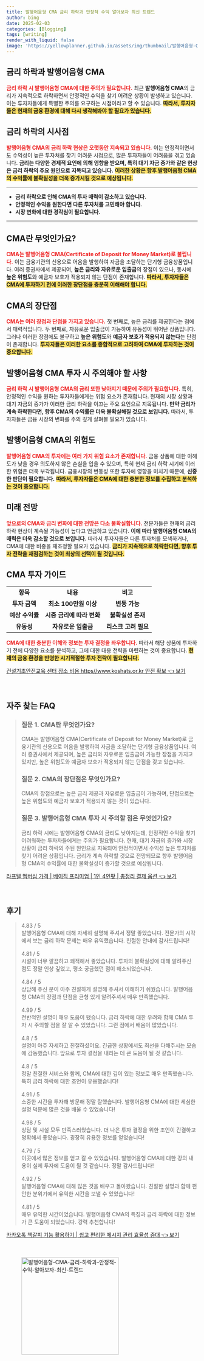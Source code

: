 ```yaml
---
title: 발행어음형 CMA 금리 하락과 안정적 수익 알아보자 최신 트렌드
author: bing
date: 2025-02-03
categories: [Blogging]
tags: [writing]
render_with_liquid: false
image: 'https://yellowplanner.github.io/assets/img/thumbnail/발행어음형-CMA-금리-하락과-안정적-수익-알아보자-최신-트렌드.webp'
---
```



<h2 id='금리_하락_발행어음형_CMA'>금리 하락과 발행어음형 CMA</h2>

<p><b><span style="color: #ee2323;">금리 하락 시 발행어음형 CMA에 대한 주의가 필요합니다.</span></b> 최근 <b>발행어음형 CMA</b>의 금리가 지속적으로 하락하면서 안정적인 수익을 찾기 어려운 상황이 발생하고 있습니다. 이는 투자자들에게 특별한 주의를 요구하는 시점이라고 할 수 있습니다. <b><span style="background-color: #ffe066;">따라서, 투자자들은 현재의 금융 환경에 대해 다시 생각해봐야 할 필요가 있습니다.</span></b> </p>

<h2 id='금리_하락의_시사점'>금리 하락의 시사점</h2>

<p><b><span style="color: #ee2323;">발행어음형 CMA의 금리 하락 현상은 오랫동안 지속되고 있습니다.</span></b> 이는 안정적이면서도 수익성이 높은 투자처를 찾기 어려운 시점으로, 많은 투자자들이 어려움을 겪고 있습니다. <b>금리는 다양한 경제적 요인에 의해 영향을 받으며, 특히 대기 자금 증가와 같은 현상은 금리 하락의 주요 원인으로 지목되고 있습니다.</b> <b><span style="background-color: #ffe066;">이러한 상황은 향후 발행어음형 CMA의 수익률에 불확실성을 더욱 증가시킬 것으로 예상됩니다.</span></b> </p>

<hr />

<ul>
    <li><b>금리 하락으로 인해 CMA의 투자 매력이 감소하고 있습니다.</b></li>
    <li><b>안정적인 수익을 원한다면 다른 투자처를 고민해야 합니다.</b></li>
    <li><b>시장 변화에 대한 경각심이 필요합니다.</b></li>
</ul>

<hr />

<h2 id='CMA란_무엇인가요'>CMA란 무엇인가요?</h2>

<p><b><span style="color: #ee2323;">CMA는 발행어음형 CMA(Certificate of Deposit for Money Market)로 불립니다.</span></b> 이는 금융기관의 신용으로 어음을 발행하여 자금을 조달하는 단기형 금융상품입니다. 여러 증권사에서 제공되어, <b>높은 금리와 자유로운 입출금</b>의 장점이 있으나, 동시에 <b>높은 위험도</b>와 예금자 보호가 적용되지 않는 단점이 존재합니다. <b><span style="background-color: #ffe066;">따라서, 투자자들은 CMA에 투자하기 전에 이러한 장단점을 충분히 이해해야 합니다.</span></b></p>

<h2 id='CMA의_장단점'>CMA의 장단점</h2>

<p><b><span style="color: #ee2323;">CMA는 여러 장점과 단점을 가지고 있습니다.</span></b> 첫 번째로, 높은 금리를 제공한다는 점에서 매력적입니다. 두 번째로, 자유로운 입출금이 가능하여 유동성이 뛰어난 상품입니다. 그러나 이러한 장점에도 불구하고 <b>높은 위험도</b>와 <b>예금자 보호가 적용되지 않는다</b>는 단점이 존재합니다. <b><span style="background-color: #ffe066;">투자자들은 이러한 요소를 종합적으로 고려하여 CMA에 투자하는 것이 중요합니다.</span></b></p>

<h2 id='투자_시_주의사항'>발행어음형 CMA 투자 시 주의해야 할 사항</h2>

<p><b><span style="color: #ee2323;">금리 하락 시 발행어음형 CMA의 금리 또한 낮아지기 때문에 주의가 필요합니다.</span></b> 특히, 안정적인 수익을 원하는 투자자들에게는 위험 요소가 존재합니다. 현재의 시장 상황과 대기 자금의 증가가 이러한 금리 하락을 이끄는 주요 요인으로 지목됩니다. <b>만약 금리가 계속 하락한다면, 향후 CMA의 수익률은 더욱 불확실해질 것으로 보입니다.</b> 따라서, 투자자들은 금융 시장의 변화를 주의 깊게 살펴볼 필요가 있습니다.</p>

<h2 id='위험도_고려하기'>발행어음형 CMA의 위험도</h2>

<p><b><span style="color: #ee2323;">발행어음형 CMA의 투자에는 여러 가지 위험 요소가 존재합니다.</span></b> 금융 상품에 대한 이해도가 낮을 경우 의도하지 않은 손실을 입을 수 있으며, 특히 현재 금리 하락 시기에 이러한 위험은 더욱 부각됩니다. 금융시장의 변동성 또한 투자에 영향을 미치기 때문에, <b>신중한 판단이 필요합니다.</b> <b><span style="background-color: #ffe066;">따라서, 투자자들은 CMA에 대한 충분한 정보를 수집하고 분석하는 것이 중요합니다.</span></b></p>

<h2 id='미래_전망'>미래 전망</h2>

<p><b><span style="color: #ee2323;">앞으로의 CMA와 금리 변화에 대한 전망은 다소 불확실합니다.</span></b> 전문가들은 현재의 금리 하락 현상이 계속될 가능성이 높다고 언급하고 있습니다. <b>이에 따라 발행어음형 CMA의 매력은 더욱 감소할 것으로 보입니다.</b> 따라서 투자자들은 다른 투자처를 모색하거나, CMA에 대한 비중을 재조정할 필요가 있습니다. <b><span style="background-color: #ffe066;">금리가 지속적으로 하락한다면, 향후 투자 전략을 재점검하는 것이 최상의 선택이 될 것입니다.</span></b></p>

<h2 id='CMA투자_가이드'>CMA 투자 가이드</h2>

<table>
    <tr>
        <td style="text-align: center; height: 17px;"><b>항목</b></td>
        <td style="text-align: center; height: 17px;"><b>내용</b></td>
        <td style="text-align: center; height: 17px;"><b>비고</b></td>
    </tr>
    <tr>
        <td style="text-align: center; height: 17px;"><b>투자 금액</b></td>
        <td style="text-align: center; height: 17px;"><b>최소 100만원 이상</b></td>
        <td style="text-align: center; height: 17px;"><b>변동 가능</b></td>
    </tr>
    <tr>
        <td style="text-align: center; height: 17px;"><b>예상 수익률</b></td>
        <td style="text-align: center; height: 17px;"><b>시중 금리에 따라 변화</b></td>
        <td style="text-align: center; height: 17px;"><b>불확실성 존재</b></td>
    </tr>
    <tr>
        <td style="text-align: center; height: 17px;"><b>유동성</b></td>
        <td style="text-align: center; height: 17px;"><b>자유로운 입출금</b></td>
        <td style="text-align: center; height: 17px;"><b>리스크 고려 필요</b></td>
    </tr>
</table>

<p><b><span style="color: #ee2323;">CMA에 대한 충분한 이해와 정보는 투자 결정을 좌우합니다.</span></b> 따라서 해당 상품에 투자하기 전에 다양한 요소를 분석하고, 그에 대한 대응 전략을 마련하는 것이 중요합니다. <b><span style="background-color: #ffe066;">현재의 금융 환경을 반영한 시기적절한 투자 전략이 필요합니다.</span></b></p>


<p><a class="click-button" title="건설기초안전교육 센터 장소 비용 https//www.koshats.or.kr 안전 확보" href="https://yellowplanner.github.io/posts/%EA%B1%B4%EC%84%A4%EA%B8%B0%EC%B4%88%EC%95%88%EC%A0%84%EA%B5%90%EC%9C%A1-%EC%84%BC%ED%84%B0-%EC%9E%A5%EC%86%8C-%EB%B9%84%EC%9A%A9-httpswww.koshats.or.kr-%EC%95%88%EC%A0%84-%ED%99%95%EB%B3%B4/" rel="dofollow">건설기초안전교육 센터 장소 비용 https//www.koshats.or.kr 안전 확보 👈 보기</a></p><br>
<h2 id='자주_찾는_FAQ'>자주 찾는 FAQ</h2>
<div itemscope="" itemtype="https://schema.org/FAQPage"> 
<blockquote> 
<div itemscope="" itemprop="mainEntity" itemtype="https://schema.org/Question"> 
<h3 itemprop="name">질문 1. CMA란 무엇인가요?</h3> 
<div itemscope="" itemprop="acceptedAnswer" itemtype="https://schema.org/Answer"> 
<span itemprop="text"> 
<p>CMA는 발행어음형 CMA(Certificate of Deposit for Money Market)로 금융기관의 신용으로 어음을 발행하여 자금을 조달하는 단기형 금융상품입니다. 여러 증권사에서 제공되며, 높은 금리와 자유로운 입출금이 가능한 장점을 가지고 있지만, 높은 위험도와 예금자 보호가 적용되지 않는 단점을 갖고 있습니다.</p> 
</span> 
</div> 
</div> 

<div itemscope="" itemprop="mainEntity" itemtype="https://schema.org/Question"> 
<h3 itemprop="name">질문 2. CMA의 장단점은 무엇인가요?</h3> 
<div itemscope="" itemprop="acceptedAnswer" itemtype="https://schema.org/Answer"> 
<span itemprop="text"> 
<p>CMA의 장점으로는 높은 금리 제공과 자유로운 입출금이 가능하며, 단점으로는 높은 위험도와 예금자 보호가 적용되지 않는 것이 있습니다.</p> 
</span> 
</div> 
</div> 

<div itemscope="" itemprop="mainEntity" itemtype="https://schema.org/Question"> 
<h3 itemprop="name">질문 3. 발행어음형 CMA 투자 시 주의할 점은 무엇인가요?</h3> 
<div itemscope="" itemprop="acceptedAnswer" itemtype="https://schema.org/Answer"> 
<span itemprop="text"> 
<p>금리 하락 시에는 발행어음형 CMA의 금리도 낮아지는데, 안정적인 수익을 찾기 어려워하는 투자자들에게는 주의가 필요합니다. 현재, 대기 자금의 증가와 시장 상황이 금리 하락의 주된 원인으로 지목되어 안정적이면서 수익성 높은 투자처를 찾기 어려운 상황입니다. 금리가 계속 하락할 것으로 전망되므로 향후 발행어음형 CMA의 수익률에 대한 불확실성이 증가할 것으로 예상됩니다.</p> 
</span> 
</div> 
</div> 
</blockquote> 
</div>
<p><a class="click-button" title="라프텔 멤버십 가격 | 베이직 프리미엄 | 1인 4인팟 | 총정리 결제 옵션" href="https://yellowplanner.github.io/posts/%EB%9D%BC%ED%94%84%ED%85%94-%EB%A9%A4%EB%B2%84%EC%8B%AD-%EA%B0%80%EA%B2%A9-%EB%B2%A0%EC%9D%B4%EC%A7%81-%ED%94%84%EB%A6%AC%EB%AF%B8%EC%97%84-1%EC%9D%B8-4%EC%9D%B8%ED%8C%9F-%EC%B4%9D%EC%A0%95%EB%A6%AC-%EA%B2%B0%EC%A0%9C-%EC%98%B5%EC%85%98/" rel="dofollow">라프텔 멤버십 가격 | 베이직 프리미엄 | 1인 4인팟 | 총정리 결제 옵션 👈 보기</a></p><br>
<h2 id='후기'>후기</h2>
<div itemscope itemtype="https://schema.org/Product">
  <blockquote>
  <div itemprop="review" itemscope itemtype="https://schema.org/Review">
      <div itemprop="reviewRating" itemscope itemtype="https://schema.org/Rating"> <span itemprop="ratingValue">4.83</span> / <span itemprop="bestRating">5</span> </div>
      <span itemprop="reviewBody">발행어음형 CMA에 대해 자세히 설명해 주셔서 정말 좋았습니다. 전문가의 시각에서 보는 금리 하락 문제는 매우 유익했습니다. 친절한 안내에 감사드립니다!</span>
  </div>
  <br>
  <div itemprop="review" itemscope itemtype="https://schema.org/Review">
      <div itemprop="reviewRating" itemscope itemtype="https://schema.org/Rating"> <span itemprop="ratingValue">4.81</span> / <span itemprop="bestRating">5</span> </div>
      <span itemprop="reviewBody">시설이 너무 깔끔하고 쾌적해서 좋았습니다. 투자의 불확실성에 대해 알려주신 점도 정말 인상 깊었고, 평소 궁금했던 점이 해소되었습니다.</span>
  </div>
  <br>
  <div itemprop="review" itemscope itemtype="https://schema.org/Review">
      <div itemprop="reviewRating" itemscope itemtype="https://schema.org/Rating"> <span itemprop="ratingValue">4.84</span> / <span itemprop="bestRating">5</span> </div>
      <span itemprop="reviewBody">상담해 주신 분이 아주 친절하게 설명해 주셔서 이해하기 쉬웠습니다. 발행어음형 CMA의 장점과 단점을 균형 있게 알려주셔서 매우 만족했습니다.</span>
  </div>
  <br>
  <div itemprop="review" itemscope itemtype="https://schema.org/Review">
      <div itemprop="reviewRating" itemscope itemtype="https://schema.org/Rating"> <span itemprop="ratingValue">4.99</span> / <span itemprop="bestRating">5</span> </div>
      <span itemprop="reviewBody">전반적인 설명이 매우 도움이 됐습니다. 금리 하락에 대한 우려와 함께 CMA 투자 시 주의할 점을 잘 알 수 있었습니다. 그런 점에서 배움이 많았습니다.</span>
  </div>
  <br>
  <div itemprop="review" itemscope itemtype="https://schema.org/Review">
      <div itemprop="reviewRating" itemscope itemtype="https://schema.org/Rating"> <span itemprop="ratingValue">4.8</span> / <span itemprop="bestRating">5</span> </div>
      <span itemprop="reviewBody">설명이 아주 자세하고 친절하셨어요. 긴급한 상황에서도 최선을 다해주시는 모습에 감동했습니다. 앞으로 투자 결정을 내리는 데 큰 도움이 될 것 같습니다.</span>
  </div>
  <br>
  <div itemprop="review" itemscope itemtype="https://schema.org/Review">
      <div itemprop="reviewRating" itemscope itemtype="https://schema.org/Rating"> <span itemprop="ratingValue">4.8</span> / <span itemprop="bestRating">5</span> </div>
      <span itemprop="reviewBody">정말 친절한 서비스와 함께, CMA에 대한 깊이 있는 정보로 매우 만족했습니다. 특히 금리 하락에 대한 조언이 유용했습니다!</span>
  </div>
  <br>
  <div itemprop="review" itemscope itemtype="https://schema.org/Review">
      <div itemprop="reviewRating" itemscope itemtype="https://schema.org/Rating"> <span itemprop="ratingValue">4.91</span> / <span itemprop="bestRating">5</span> </div>
      <span itemprop="reviewBody">소중한 시간을 투자해 방문해 정말 잘했습니다. 발행어음형 CMA에 대한 세심한 설명 덕분에 많은 것을 배울 수 있었습니다!</span>
  </div>
  <br>
  <div itemprop="review" itemscope itemtype="https://schema.org/Review">
      <div itemprop="reviewRating" itemscope itemtype="https://schema.org/Rating"> <span itemprop="ratingValue">4.98</span> / <span itemprop="bestRating">5</span> </div>
      <span itemprop="reviewBody">상담 및 시설 모두 만족스러웠습니다. 더 나은 투자 결정을 위한 조언이 간결하고 명확해서 좋았습니다. 굉장히 유용한 정보를 얻었습니다!</span>
  </div>
  <br>
  <div itemprop="review" itemscope itemtype="https://schema.org/Review">
      <div itemprop="reviewRating" itemscope itemtype="https://schema.org/Rating"> <span itemprop="ratingValue">4.79</span> / <span itemprop="bestRating">5</span> </div>
      <span itemprop="reviewBody">이곳에서 많은 정보를 얻고 갈 수 있었습니다. 발행어음형 CMA에 대한 강의 내용이 실제 투자에 도움이 될 것 같습니다. 정말 감사드립니다!</span>
  </div>
  <br>
  <div itemprop="review" itemscope itemtype="https://schema.org/Review">
      <div itemprop="reviewRating" itemscope itemtype="https://schema.org/Rating"> <span itemprop="ratingValue">4.92</span> / <span itemprop="bestRating">5</span> </div>
      <span itemprop="reviewBody">발행어음형 CMA에 대해 많은 것을 배우고 돌아왔습니다. 친절한 설명과 함께 편안한 분위기에서 유익한 시간을 보낼 수 있었습니다!</span>
  </div>
  <br>
  <div itemprop="review" itemscope itemtype="https://schema.org/Review">
      <div itemprop="reviewRating" itemscope itemtype="https://schema.org/Rating"> <span itemprop="ratingValue">4.81</span> / <span itemprop="bestRating">5</span> </div>
      <span itemprop="reviewBody">매우 유익한 시간이었습니다. 발행어음형 CMA의 특징과 금리 하락에 대한 정보가 큰 도움이 되었습니다. 강력 추천합니다!</span>
  </div>
  </blockquote>
</div>
<p><a class="click-button" title="카카오톡 책갈피 기능 활용하기 | 쉽고 편리한 메시지 관리 효율성 증대" href="https://yellowplanner.github.io/posts/%EC%B9%B4%EC%B9%B4%EC%98%A4%ED%86%A1-%EC%B1%85%EA%B0%88%ED%94%BC-%EA%B8%B0%EB%8A%A5-%ED%99%9C%EC%9A%A9%ED%95%98%EA%B8%B0-%EC%89%BD%EA%B3%A0-%ED%8E%B8%EB%A6%AC%ED%95%9C-%EB%A9%94%EC%8B%9C%EC%A7%80-%EA%B4%80%EB%A6%AC-%ED%9A%A8%EC%9C%A8%EC%84%B1-%EC%A6%9D%EB%8C%80/" rel="dofollow">카카오톡 책갈피 기능 활용하기 | 쉽고 편리한 메시지 관리 효율성 증대 👈 보기</a></p><br>
<figure class="image"><img src="https://yellowplanner.github.io/assets/img/thumbnail/발행어음형-CMA-금리-하락과-안정적-수익-알아보자-최신-트렌드.webp" alt="발행어음형-CMA-금리-하락과-안정적-수익-알아보자-최신-트렌드" width="256" height="256"></figure>